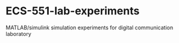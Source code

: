 # ECS-551-lab-experiments
MATLAB/simulink simulation experiments for digital communication laboratory
